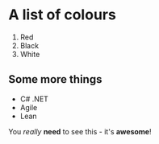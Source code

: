 # A list of colours
1. Red
2. Black
3. White

## Some more things
- C# .NET
- Agile
- Lean

You _really_ **need** to see this - it's __**awesome**__!
